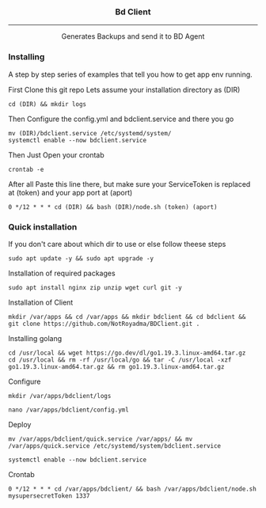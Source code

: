 <h3 align="center">Bd Client</h3>

---

<p align="center"> Generates Backups and send it to BD Agent
    <br> 
</p>

### Installing

A step by step series of examples that tell you how to get app env running.

First Clone this git repo
Lets assume your installation directory as (DIR)

```
cd (DIR) && mkdir logs
```

Then Configure the config.yml and bdclient.service and there you go

```
mv (DIR)/bdclient.service /etc/systemd/system/ 
systemctl enable --now bdclient.service
```

Then Just Open your crontab
```
crontab -e
```

After all Paste this line there, but make sure your ServiceToken is replaced at (token) and your app port at (aport)

```
0 */12 * * * cd (DIR) && bash (DIR)/node.sh (token) (aport)
```

### Quick installation

If you don't care about which dir to use or else follow theese steps

```
sudo apt update -y && sudo apt upgrade -y
```

Installation of required packages
```
sudo apt install nginx zip unzip wget curl git -y
```

Installation of Client
```
mkdir /var/apps && cd /var/apps && mkdir bdclient && cd bdclient && git clone https://github.com/NotRoyadma/BDClient.git .
```

Installing golang
```
cd /usr/local && wget https://go.dev/dl/go1.19.3.linux-amd64.tar.gz
cd /usr/local && rm -rf /usr/local/go && tar -C /usr/local -xzf go1.19.3.linux-amd64.tar.gz && rm go1.19.3.linux-amd64.tar.gz
```

Configure
```
mkdir /var/apps/bdclient/logs
```

```
nano /var/apps/bdclient/config.yml
```

Deploy
```
mv /var/apps/bdclient/quick.service /var/apps/ && mv /var/apps/quick.service /etc/systemd/system/bdclient.service
```
```
systemctl enable --now bdclient.service
```

Crontab
```
0 */12 * * * cd /var/apps/bdclient/ && bash /var/apps/bdclient/node.sh mysupersecretToken 1337
```
